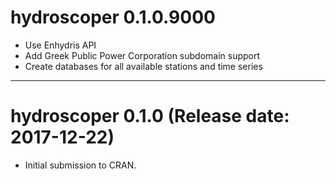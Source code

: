 # hydroscoper 0.1.0.9000

* Use Enhydris API
* Add Greek Public Power Corporation subdomain support
* Create databases for all available stations and time series

--------------------------------------------------------------------------------

# hydroscoper 0.1.0 (Release date: 2017-12-22)

* Initial submission to CRAN.



